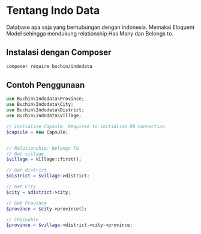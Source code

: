 # Tentang Indo Data
Database apa saja yang berhubungan dengan indonesia. Memakai Eloquent Model sehingga mendukung relationship Has Many dan Belongs to.

## Instalasi dengan Composer
```bash
composer require buchin/indodata
```
## Contoh Penggunaan
```php
use Buchin\Indodata\Province;
use Buchin\Indodata\City;
use Buchin\Indodata\District;
use Buchin\Indodata\Village;

// Initialize Capsule. Required to initialize DB connection.
$capsule = new Capsule;


// Relationship: Belongs To
// Get village
$village = Village::first();

// Get district
$district = $village->district;

// Get City
$city = $district->city;

// Get Province
$province = $city->province();

// Chainable
$province = $village->district->city->province;

```
